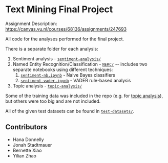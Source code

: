 # Text Mining Final Project

Assignment Description: https://canvas.vu.nl/courses/68136/assignments/247693

All code for the analyses performed for the final project.

There is a separate folder for each analysis:

1. Sentiment analysis - [`sentiment-analysis/`](./sentiment-analysis/)
2. Named Entity Recognition/Classification - [`NERC/`](./NERC/) -- includes two separate notebooks using different techniques:
   1. [`sentiment-nb.ipynb`](./sentiment-analysis/sentiment-nb.ipynb) - Naive Bayes classifiers
   2. [`sentiment-vader.ipynb`](./sentiment-analysis/sentiment-vader.ipynb) - VADER rule-based analysis
3. Topic analysis - [`topic-analysis/`](./topic-analysis/)

Some of the training data was included in the repo (e.g. for [topic analysis](./topic-analysis/topic-datasets/)), but others were too big and are not included.

All of the given test datasets can be found in [`test-datasets/`](./test-datasets/).

## Contributors

- Hana Donnelly
- Jonah Stadtmauer
- Bernette Xiao
- Yilian Zhao
